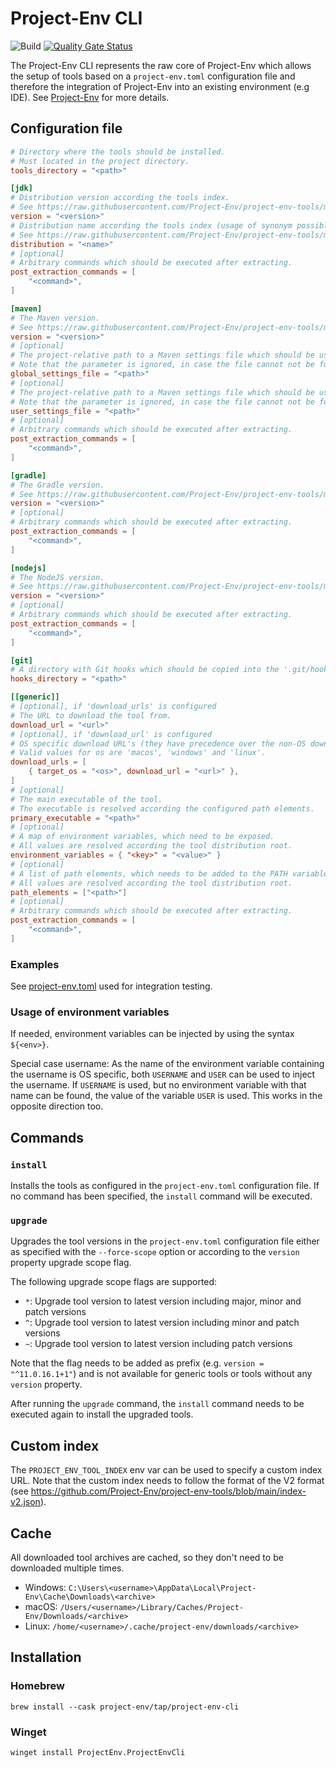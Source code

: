 # Project-Env CLI

![Build](https://github.com/Project-Env/project-env-cli/workflows/Build/badge.svg)
[![Quality Gate Status](https://sonarcloud.io/api/project_badges/measure?project=Project-Env_project-env-cli&metric=alert_status)](https://sonarcloud.io/dashboard?id=Project-Env_project-env-cli)

The Project-Env CLI represents the raw core of Project-Env which allows the setup of tools based on a `project-env.toml` configuration file and therefore the integration of Project-Env into an existing environment (e.g IDE). See [Project-Env](https://project-env.github.io/) for more details.

## Configuration file

```toml
# Directory where the tools should be installed.
# Must located in the project directory.
tools_directory = "<path>"

[jdk]
# Distribution version according the tools index.
# See https://raw.githubusercontent.com/Project-Env/project-env-tools/main/index.json
version = "<version>"
# Distribution name according the tools index (usage of synonym possible too)
# See https://raw.githubusercontent.com/Project-Env/project-env-tools/main/index.json
distribution = "<name>"
# [optional]
# Arbitrary commands which should be executed after extracting.
post_extraction_commands = [
    "<command>",
]

[maven]
# The Maven version.
# See https://raw.githubusercontent.com/Project-Env/project-env-tools/main/index.json
version = "<version>"
# [optional]
# The project-relative path to a Maven settings file which should be used as a global settings file.
# Note that the parameter is ignored, in case the file cannot not be found.
global_settings_file = "<path>"
# [optional]
# The project-relative path to a Maven settings file which should be used as a user settings file. 
# Note that the parameter is ignored, in case the file cannot not be found.
user_settings_file = "<path>"
# [optional]
# Arbitrary commands which should be executed after extracting.
post_extraction_commands = [
    "<command>",
]

[gradle]
# The Gradle version.
# See https://raw.githubusercontent.com/Project-Env/project-env-tools/main/index.json
version = "<version>"
# [optional]
# Arbitrary commands which should be executed after extracting.
post_extraction_commands = [
    "<command>",
]

[nodejs]
# The NodeJS version.
# See https://raw.githubusercontent.com/Project-Env/project-env-tools/main/index.json
version = "<version>"
# [optional]
# Arbitrary commands which should be executed after extracting.
post_extraction_commands = [
    "<command>",
]

[git]
# A directory with Git hooks which should be copied into the '.git/hooks' directory.
hooks_directory = "<path>"

[[generic]]
# [optional], if 'download_urls' is configured
# The URL to download the tool from.
download_url = "<url>"
# [optional], if 'download_url' is configured
# OS specific download URL's (they have precedence over the non-OS download URL).
# Valid values for os are 'macos', 'windows' and 'linux'.
download_urls = [
    { target_os = "<os>", download_url = "<url>" },
]
# [optional]
# The main executable of the tool. 
# The executable is resolved according the configured path elements.
primary_executable = "<path>"
# [optional]
# A map of environment variables, which need to be exposed. 
# All values are resolved according the tool distribution root.
environment_variables = { "<key>" = "<value>" }
# [optional]
# A list of path elements, which needs to be added to the PATH variable. 
# All values are resolved according the tool distribution root.
path_elements = ["<path>"]
# [optional]
# Arbitrary commands which should be executed after extracting.
post_extraction_commands = [
    "<command>",
]
```

### Examples

See [project-env.toml](https://github.com/Project-Env/project-env-cli/blob/main/code/cli/src/test/resources/io/projectenv/core/cli/integration/project-env.toml) used for integration testing.

### Usage of environment variables

If needed, environment variables can be injected by using the syntax `${<env>}`.

Special case username: As the name of the environment variable containing the username is OS specific, both `USERNAME` and `USER` can be used to inject the username. If `USERNAME` is used, but no environment variable with that name can be found, the value of the variable `USER` is used. This works in the opposite direction too.

## Commands

### `install`
Installs the tools as configured in the `project-env.toml` configuration file. If no command has been specified, the `install` command will be executed.

### `upgrade`
Upgrades the tool versions in the `project-env.toml` configuration file either as specified with the `--force-scope` option or according to the `version` property upgrade scope flag. 

The following upgrade scope flags are supported:
* `*`: Upgrade tool version to latest version including major, minor and patch versions
* `^`: Upgrade tool version to latest version including minor and patch versions
* `~`: Upgrade tool version to latest version including patch versions

Note that the flag needs to be added as prefix (e.g. `version = "^11.0.16.1+1"`) and is not available for generic tools or tools without any `version` property.

After running the `upgrade` command, the `install` command needs to be executed again to install the upgraded tools.

## Custom index
The `PROJECT_ENV_TOOL_INDEX` env var can be used to specify a custom index URL. Note that the custom index needs to follow the format of the V2 format (see https://github.com/Project-Env/project-env-tools/blob/main/index-v2.json).

## Cache
All downloaded tool archives are cached, so they don't need to be downloaded multiple times.
* Windows: `C:\Users\<username>\AppData\Local\Project-Env\Cache\Downloads\<archive>`
* macOS: `/Users/<username>/Library/Caches/Project-Env/Downloads/<archive>`
* Linux: `/home/<username>/.cache/project-env/downloads/<archive>`

## Installation

### Homebrew

`brew install --cask project-env/tap/project-env-cli`

### Winget

`winget install ProjectEnv.ProjectEnvCli`

